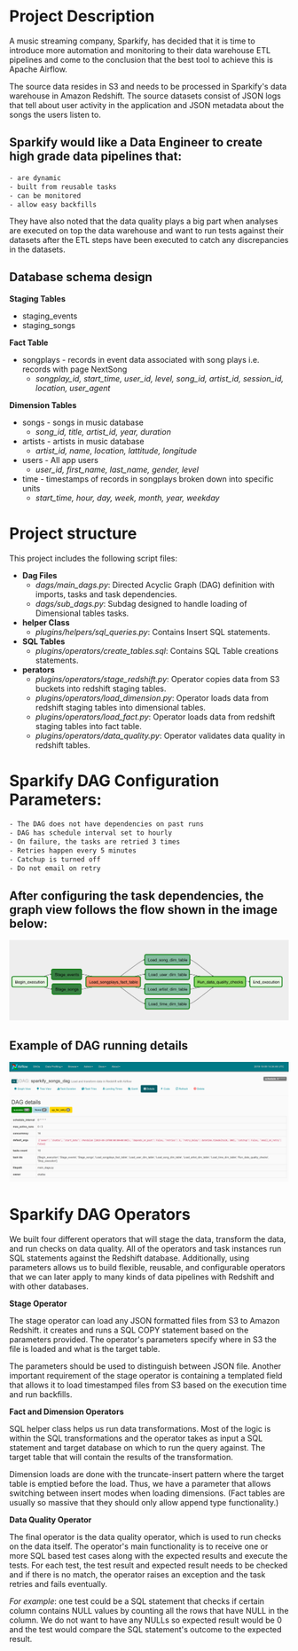 # Project Description
A music streaming company, Sparkify, has decided that it is time to introduce more automation and monitoring to their data warehouse ETL pipelines and come to the conclusion that the best tool to achieve this is Apache Airflow.

The source data resides in S3 and needs to be processed in Sparkify's data warehouse in Amazon Redshift. The source datasets consist of JSON logs that tell about user activity in the application and JSON metadata about the songs the users listen to.

## Sparkify would like a Data Engineer to create high grade data pipelines that:
    - are dynamic
    - built from reusable tasks
    - can be monitored
    - allow easy backfills
  They have also noted that the data quality plays a big part when analyses are executed on top the data warehouse and want to run tests against their datasets after the ETL steps have been executed to catch any discrepancies in the datasets.
  
 ## Database schema design

**Staging Tables**
 - staging_events
 - staging_songs

**Fact Table**
  - songplays - records in event data associated with song plays i.e. records with page NextSong
      - *songplay_id, start_time, user_id, level, song_id, artist_id, session_id, location, user_agent*

**Dimension Tables**
  - songs - songs in music database
      - *song_id, title, artist_id, year, duration*
  - artists - artists in music database 
      - *artist_id, name, location, lattitude, longitude*
  - users - All app users
    - *user_id, first_name, last_name, gender, level*
  - time - timestamps of records in songplays broken down into specific units 
      - *start_time, hour, day, week, month, year, weekday*


# Project structure
This project includes the following script files:
  - **Dag Files**
    - *dags/main_dags.py*: Directed Acyclic Graph (DAG) definition with imports, tasks and task dependencies.
    - *dags/sub_dags.py*: Subdag designed to handle loading of Dimensional tables tasks.
  - **helper Class**
    - *plugins/helpers/sql_queries.py*: Contains Insert SQL statements.
  - **SQL Tables** 
    - *plugins/operators/create_tables.sql*: Contains SQL Table creations statements.
  - **perators**
    - *plugins/operators/stage_redshift.py*: Operator copies data from S3 buckets into redshift staging tables.
    - *plugins/operators/load_dimension.py*: Operator loads data from redshift staging tables into dimensional tables.
    - *plugins/operators/load_fact.py*: Operator loads data from redshift staging tables into fact table.
    - *plugins/operators/data_quality.py*: Operator validates data quality in redshift tables.

# Sparkify DAG Configuration Parameters:

    - The DAG does not have dependencies on past runs
    - DAG has schedule interval set to hourly
    - On failure, the tasks are retried 3 times
    - Retries happen every 5 minutes
    - Catchup is turned off
    - Do not email on retry
  
 ## After configuring the task dependencies, the graph view follows the flow shown in the image below:
 ![alt text](https://github.com/Katba-Caroline/Data-Pipelines-with-Airflow/blob/master/dag.png)
 
 ## Example of DAG running details
 ![alt text](https://github.com/Katba-Caroline/Data-Pipelines-with-Airflow/blob/master/dag_details.PNG)
 
 # Sparkify DAG Operators
We built four different operators that will stage the data, transform the data, and run checks on data quality. All of the operators and task instances run SQL statements against the Redshift database. Additionally, using parameters allows us to build flexible, reusable, and configurable operators that we can later apply to many kinds of data pipelines with Redshift and with other databases.

  **Stage Operator**
    
  The stage operator can load any JSON formatted files from S3 to Amazon Redshift. it creates and runs a SQL COPY statement based on the parameters provided. The operator's parameters specify where in S3 the file is loaded and what is the target table.

  The parameters should be used to distinguish between JSON file. Another important requirement of the stage operator is containing a templated field that allows it to load timestamped files from S3 based on the execution time and run backfills.

  **Fact and Dimension Operators**
    
  SQL helper class helps us run data transformations. Most of the logic is within the SQL transformations and the operator takes as input a SQL statement and target database on which to run the query against. The target table that will contain the results of the transformation.

  Dimension loads are done with the truncate-insert pattern where the target table is emptied before the load. Thus, we have a parameter that allows switching between insert modes when loading dimensions. (Fact tables are usually so massive that they should only allow append type functionality.)

  **Data Quality Operator**
    
  The final operator is the data quality operator, which is used to run checks on the data itself. The operator's main functionality is to receive one or more SQL based test cases along with the expected results and execute the tests. For each test, the test result and expected result needs to be checked and if there is no match, the operator raises an exception and the task retries and fails eventually.

  *For example*: one test could be a SQL statement that checks if certain column contains NULL values by counting all the rows that have NULL in the column. We do not want to have any NULLs so expected result would be 0 and the test would compare the SQL statement's outcome to the expected result.
